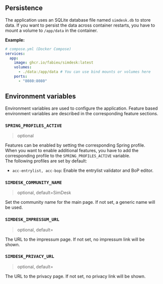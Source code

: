 ## Persistence

The application uses an SQLite database file named `simdesk.db` to store data. If you want to persist the data across
container restarts, you have to mount a volume to
`/app/data` in the container.

**Example:**

```yaml
# compose.yml (Docker Compose)
services:
  app:
    image: ghcr.io/fabieu/simdesk:latest
    volumes:
      - ./data:/app/data # You can use bind mounts or volumes here
    ports:
      - "8080:8080"
```

## Environment variables

Environment variables are used to configure the application.
Feature based environment variables are described in the corresponding feature sections.

### `SPRING_PROFILES_ACTIVE`

> optional

Features can be enabled by setting the corresponding Spring profile.  
When you want to enable additional features, you have to add the corresponding profile to the `SPRING_PROFILES_ACTIVE`
variable.   
The following profiles are set by default:

- `acc-entrylist, acc-bop`: Enable the entrylist validator and BoP editor.

### `SIMDESK_COMMUNITY_NAME`

> optional, default=SimDesk

Set the community name for the main page. If not set, a generic name will be used.

### `SIMDESK_IMPRESSUM_URL`

> optional, default=

The URL to the impressum page. If not set, no impressum link will be shown.

### `SIMDESK_PRIVACY_URL`

> optional, default=

The URL to the privacy page. If not set, no privacy link will be shown.